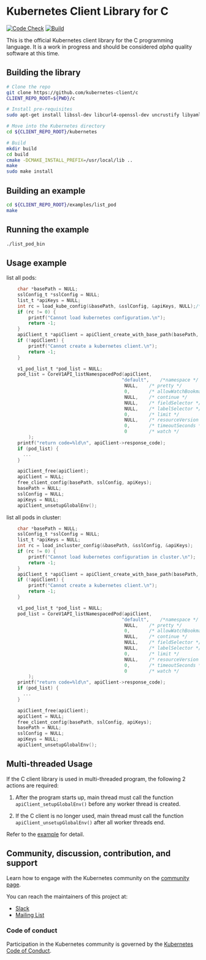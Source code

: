 # Kubernetes Client Library for C

[![Code Check](https://github.com/kubernetes-client/c/workflows/Code%20Check/badge.svg)](https://github.com/kubernetes-client/c/actions?query=workflow%3A%22Code+Check%22)
[![Build](https://github.com/kubernetes-client/c/workflows/Build/badge.svg)](https://github.com/kubernetes-client/c/actions?query=workflow%3ABuild)

This is the official Kubernetes client library for the C programming language.
It is a work in progress and should be considered _alpha_ quality software at this
time.

## Building the library
```bash
# Clone the repo
git clone https://github.com/kubernetes-client/c
CLIENT_REPO_ROOT=${PWD}/c

# Install pre-requisites
sudo apt-get install libssl-dev libcurl4-openssl-dev uncrustify libyaml-dev

# Move into the Kubernetes directory
cd ${CLIENT_REPO_ROOT}/kubernetes

# Build
mkdir build
cd build
cmake -DCMAKE_INSTALL_PREFIX=/usr/local/lib ..
make
sudo make install
```

## Building an example
```bash
cd ${CLIENT_REPO_ROOT}/examples/list_pod
make
```

## Running the example
```bash
./list_pod_bin
```

## Usage example

list all pods:

```c
    char *basePath = NULL;
    sslConfig_t *sslConfig = NULL;
    list_t *apiKeys = NULL;
    int rc = load_kube_config(&basePath, &sslConfig, &apiKeys, NULL);/* NULL means loading configuration from $HOME/.kube/config */
    if (rc != 0) {
        printf("Cannot load kubernetes configuration.\n");
        return -1;
    }
    apiClient_t *apiClient = apiClient_create_with_base_path(basePath, sslConfig, apiKeys);
    if (!apiClient) {
        printf("Cannot create a kubernetes client.\n");
        return -1;
    }

    v1_pod_list_t *pod_list = NULL;
    pod_list = CoreV1API_listNamespacedPod(apiClient,
                                          "default",    /*namespace */
                                           NULL,    /* pretty */
                                           0,       /* allowWatchBookmarks */
                                           NULL,    /* continue */
                                           NULL,    /* fieldSelector */
                                           NULL,    /* labelSelector */
                                           0,       /* limit */
                                           NULL,    /* resourceVersion */
                                           0,       /* timeoutSeconds */
                                           0        /* watch */
        );
    printf("return code=%ld\n", apiClient->response_code);
    if (pod_list) {
      ...
    }

    apiClient_free(apiClient);
    apiClient = NULL;
    free_client_config(basePath, sslConfig, apiKeys);
    basePath = NULL;
    sslConfig = NULL;
    apiKeys = NULL;
    apiClient_unsetupGlobalEnv();
```

list all pods in cluster:

```c
    char *basePath = NULL;
    sslConfig_t *sslConfig = NULL;
    list_t *apiKeys = NULL;
    int rc = load_incluster_config(&basePath, &sslConfig, &apiKeys);
    if (rc != 0) {
        printf("Cannot load kubernetes configuration in cluster.\n");
        return -1;
    }
    apiClient_t *apiClient = apiClient_create_with_base_path(basePath, sslConfig, apiKeys);
    if (!apiClient) {
        printf("Cannot create a kubernetes client.\n");
        return -1;
    }

    v1_pod_list_t *pod_list = NULL;
    pod_list = CoreV1API_listNamespacedPod(apiClient,
                                          "default",    /*namespace */
                                           NULL,    /* pretty */
                                           0,       /* allowWatchBookmarks */
                                           NULL,    /* continue */
                                           NULL,    /* fieldSelector */
                                           NULL,    /* labelSelector */
                                           0,       /* limit */
                                           NULL,    /* resourceVersion */
                                           0,       /* timeoutSeconds */
                                           0        /* watch */
        );
    printf("return code=%ld\n", apiClient->response_code);
    if (pod_list) {
      ...
    }

    apiClient_free(apiClient);
    apiClient = NULL;
    free_client_config(basePath, sslConfig, apiKeys);
    basePath = NULL;
    sslConfig = NULL;
    apiKeys = NULL;
    apiClient_unsetupGlobalEnv();
```

## Multi-threaded Usage

If the C client library is used in multi-threaded program, the following 2 actions are required:

1. After the program starts up, main thread must call the function ```apiClient_setupGlobalEnv()``` before any worker thread is created.

2. If the C client is no longer used, main thread must call the function ```apiClient_unsetupGlobalEnv()``` after all worker threads end.

Refer to the [example](https://github.com/kubernetes-client/c/tree/master/examples/multi_thread/) for detail. 

## Community, discussion, contribution, and support

Learn how to engage with the Kubernetes community on the [community page](http://kubernetes.io/community/).

You can reach the maintainers of this project at:

- [Slack](http://slack.k8s.io/)
- [Mailing List](https://groups.google.com/forum/#!forum/kubernetes-dev)

### Code of conduct

Participation in the Kubernetes community is governed by the [Kubernetes Code of Conduct](code-of-conduct.md).

[owners]: https://git.k8s.io/community/contributors/guide/owners.md
[Creative Commons 4.0]: https://git.k8s.io/website/LICENSE
